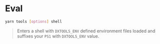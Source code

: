 # Eval

```bash
yarn tools [options] shell
```

> Enters a shell with `DXTOOLS_ENV` defined environment files loaded and suffixes your `PS1` with `DXTOOLS_ENV` value.
